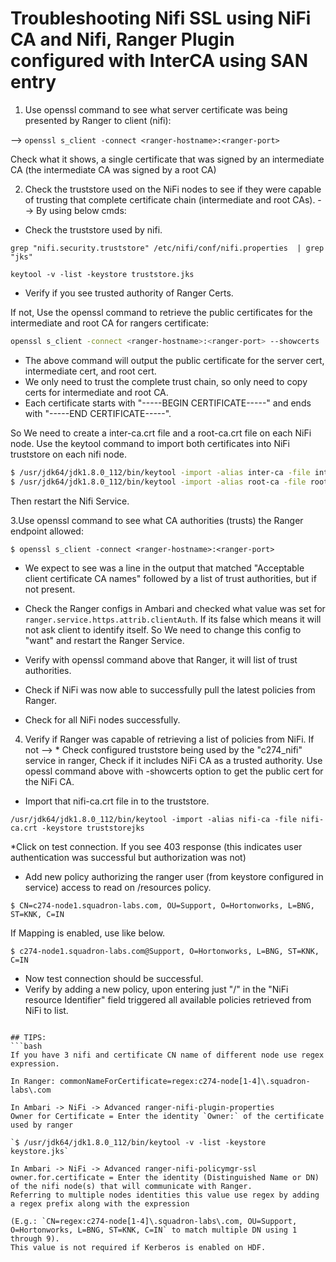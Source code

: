# Troubleshooting Nifi SSL using NiFi CA and Nifi, Ranger Plugin configured with InterCA using SAN entry

1. Use openssl command to see what server certificate was being presented by Ranger to client (nifi):

--> `openssl s_client -connect <ranger-hostname>:<ranger-port>`

Check what it shows, a single certificate that was signed by an intermediate CA (the intermediate CA was signed by a root CA)

2. Check the truststore used on the NiFi nodes to see if they were capable of trusting that complete certificate chain (intermediate and root CAs). 
--> By using below cmds:
* Check the truststore used by nifi.

`grep "nifi.security.truststore" /etc/nifi/conf/nifi.properties  | grep "jks"`

`keytool -v -list -keystore truststore.jks`

* Verify if you see trusted authority of Ranger Certs.

If not, Use the openssl command to retrieve the public certificates for the intermediate and root CA for rangers certificate: 

```sh
openssl s_client -connect <ranger-hostname>:<ranger-port> --showcerts 
```

* The above command will output the public certificate for the server cert, intermediate cert, and root cert. 
* We only need to trust the complete trust chain, so only need to copy certs for intermediate and root CA. 
* Each certificate starts with "-----BEGIN CERTIFICATE-----" and ends with "-----END CERTIFICATE-----". 

So We need to create  a inter-ca.crt file and a root-ca.crt file on each NiFi node. 
Use the keytool command to import both certificates into NiFi truststore on each nifi node.

```bash
$ /usr/jdk64/jdk1.8.0_112/bin/keytool -import -alias inter-ca -file inter-ca.crt -keystore <nifi-truststore.jks> 
$ /usr/jdk64/jdk1.8.0_112/bin/keytool -import -alias root-ca -file root-ca.crt -keystore <nifi-truststore.jks> 
```

Then restart the Nifi Service.


3.Use openssl command to see what CA authorities (trusts) the Ranger endpoint allowed: 

`$ openssl s_client -connect <ranger-hostname>:<ranger-port> `

* We expect to see was a line in the output that matched "Acceptable client certificate CA names" followed by a list of trust authorities, but if not present. 
* Check the Ranger configs in Ambari and checked what value was set for `ranger.service.https.attrib.clientAuth`. 
If its false which means it will not ask client to identify itself. So We need to change this config to "want" and restart the Ranger Service. 

* Verify with openssl command above that Ranger, it will list of trust authorities.
* Check if NiFi was now able to successfully pull the latest policies from Ranger. 
* Check for all NiFi nodes successfully. 


4. Verify if Ranger was capable of retrieving a list of policies from NiFi. 
If not
--> * Check configured truststore being used by the "c274_nifi" service in ranger, Check if it includes NiFi CA as a trusted authority. Use opessl command above with -showcerts option to get the public cert for the NiFi CA. 
* Import that nifi-ca.crt file in to the truststore. 

`/usr/jdk64/jdk1.8.0_112/bin/keytool -import -alias nifi-ca -file nifi-ca.crt -keystore truststorejks`

*Click on test connection. If you see 403 response (this indicates user authentication was successful but authorization was not) 

* Add new policy authorizing the ranger user (from keystore configured in service) access to read on /resources policy.

`$ CN=c274-node1.squadron-labs.com, OU=Support, O=Hortonworks, L=BNG, ST=KNK, C=IN`
    
If Mapping is enabled, use like below.
    
```
$ c274-node1.squadron-labs.com@Support, O=Hortonworks, L=BNG, ST=KNK, C=IN
```

* Now test connection should be successful. 
* Verify by  adding a new policy, upon entering just "/" in the "NiFi resource Identifier" field triggered all available policies retrieved from NiFi to list. 
```

## TIPS:
```bash
If you have 3 nifi and certificate CN name of different node use regex expression.

In Ranger: commonNameForCertificate=regex:c274-node[1-4]\.squadron-labs\.com

In Ambari -> NiFi -> Advanced ranger-nifi-plugin-properties
Owner for Certificate = Enter the identity `Owner:` of the certificate used by ranger

`$ /usr/jdk64/jdk1.8.0_112/bin/keytool -v -list -keystore keystore.jks`

In Ambari -> NiFi -> Advanced ranger-nifi-policymgr-ssl
owner.for.certificate = Enter the identity (Distinguished Name or DN) of the nifi node(s) that will communicate with Ranger. 
Referring to multiple nodes identities this value use regex by adding a regex prefix along with the expression 

(E.g.: `CN=regex:c274-node[1-4]\.squadron-labs\.com, OU=Support, O=Hortonworks, L=BNG, ST=KNK, C=IN` to match multiple DN using 1 through 9). 
This value is not required if Kerberos is enabled on HDF.
```
